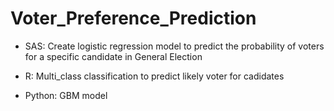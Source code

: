 # Voter_Preference_Prediction
- SAS: Create logistic regression model to predict the probability of voters for a specific candidate in General Election 


- R: Multi_class classification to predict likely voter for cadidates

- Python: GBM model
